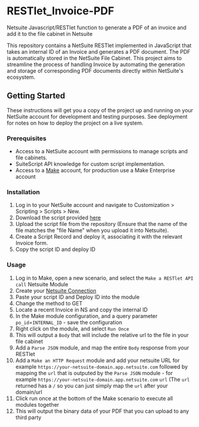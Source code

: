 # RESTlet_Invoice-PDF
Netsuite Javascript/RESTlet function to generate a PDF of an invoice and add it to the file cabinet in Netsuite

This repository contains a NetSuite RESTlet implemented in JavaScript that takes an internal ID of an Invoice and generates a PDF document. The PDF is automatically stored in the NetSuite File Cabinet. This project aims to streamline the process of handling Invoice by automating the generation and storage of corresponding PDF documents directly within NetSuite's ecosystem.

## Getting Started

These instructions will get you a copy of the project up and running on your NetSuite account for development and testing purposes. See deployment for notes on how to deploy the project on a live system.

### Prerequisites

- Access to a NetSuite account with permissions to manage scripts and file cabinets.
- SuiteScript API knowledge for custom script implementation.
- Access to a [Make](https://www.make.com/en) account, for production use a Make Enterprise account

### Installation
1. Log in to your NetSuite account and navigate to Customization > Scripting > Scripts > New.
2. Download the script provided [here](https://github.com/kstrob/RESTlet_Invoice-PDF/blob/main/generateInvoicePDF.js)
3. Upload the script file from the repository (Ensure that the name of the file matches the "file Name" when you upload it into Netsuite).
4. Create a Script Record and deploy it, associating it with the relevant Invoice form.
5. Copy the script ID and deploy ID

### Usage
1. Log in to Make, open a new scenario, and select the `Make a RESTlet API call` Netsuite Module
2. Create your [Netsuite Connection](https://www.make.com/en/help/app/netsuite)
3. Paste your script ID and Deploy ID into the module
4. Change the method to GET
5. Locate a recent Invoice in NS and copy the internal ID
6. In the Make module configuration, and a query parameter `po_id`=`INTERNAL_ID` - save the configuration
7. Right click on the module, and select `Run Once`
8. This will output a `Body` that will include the relative url to the file in your file cabinet
9. Add a `Parse JSON` module, and map the entire `Body` response from your RESTlet
10. Add a `Make an HTTP Request` module and add your netsuite URL for example `https://your-netsuite-domain.app.netsuite.com` followed by mapping the `url` that is outputed by the `Parse JSON` module - for example `https://your-netsuite-domain.app.netsuite.com` `url` (The `url` returned has a `/` so you can just simply map the `url` after your domain/url
11. Click run once at the bottom of the Make scenario to execute all modules together
12. This will output the binary data of your PDF that you can upload to any third party
